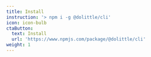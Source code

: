 ```yaml
---
title: Install
instruction: '> npm i -g @dolittle/cli'
icon: icon-bulb
ctaButton:
  text: Install
  url: 'https://www.npmjs.com/package/@dolittle/cli'
weight: 1
---
```


